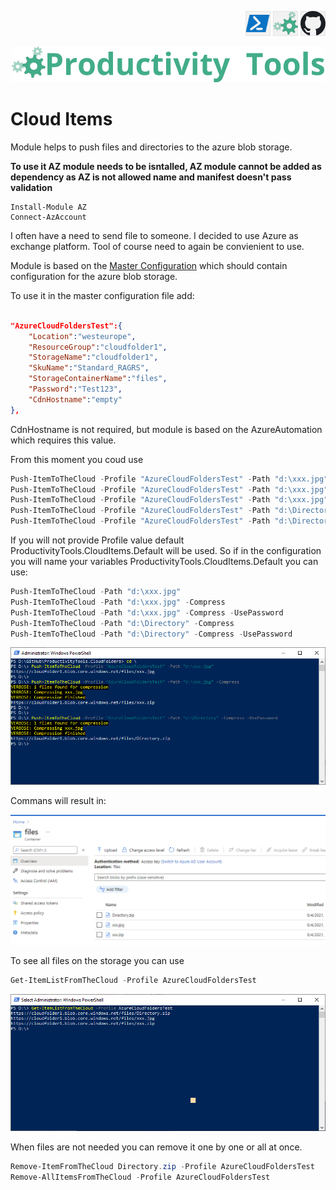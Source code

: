 <!--Category:PowerShell--> 
 <p align="right">
    <a href="https://www.powershellgallery.com/packages/ProductivityTools.CloudItems/"><img src="Images/Header/Powershell_border_40px.png" /></a>
    <a href="http://productivitytools.tech/cloud-blobs/"><img src="Images/Header/ProductivityTools_green_40px_2.png" /><a> 
    <a href="https://github.com/pwujczyk/ProductivityTools.CloudBlobs"><img src="Images/Header/Github_border_40px.png" /></a>
</p>
<p align="center">
    <a href="http://http://productivitytools.tech/">
        <img src="Images/Header/LogoTitle_green_500px.png" />
    </a>
</p>


# Cloud Items

Module helps to push files and directories to the azure blob storage.
<!--more-->

**To use it AZ module needs to be isntalled, AZ module cannot be added as dependency as AZ is not allowed name and manifest doesn't pass validation**
```
Install-Module AZ
Connect-AzAccount
```

I often have a need to send file to someone. I decided to use Azure as exchange platform. Tool of course need to again be convienient to use.

Module is based on the [Master Configuration](https://github.com/pwujczyk/ProductivityTools.MasterConfiguration.Cmdlet) which should contain configuration for the azure blob storage.

To use it in the master configuration file add:

```json
  
"AzureCloudFoldersTest":{
    "Location":"westeurope",
    "ResourceGroup":"cloudfolder1",
    "StorageName":"cloudfolder1",
    "SkuName":"Standard_RAGRS",
    "StorageContainerName":"files",
    "Password":"Test123",
    "CdnHostname":"empty"
},
```

CdnHostname is not required, but module is based on the AzureAutomation which requires this value.

From this moment you coud use 

```powershell
Push-ItemToTheCloud -Profile "AzureCloudFoldersTest" -Path "d:\xxx.jpg" 
Push-ItemToTheCloud -Profile "AzureCloudFoldersTest" -Path "d:\xxx.jpg" -Compress
Push-ItemToTheCloud -Profile "AzureCloudFoldersTest" -Path "d:\xxx.jpg" -Compress -UsePassword 
Push-ItemToTheCloud -Profile "AzureCloudFoldersTest" -Path "d:\Directory" -Compress 
Push-ItemToTheCloud -Profile "AzureCloudFoldersTest" -Path "d:\Directory" -Compress -UsePassword 
```

If you will not provide Profile value default ProductivityTools.CloudItems.Default will be used. So if in the configuration you will name your variables ProductivityTools.CloudItems.Default you can use:

```powershell
Push-ItemToTheCloud -Path "d:\xxx.jpg" 
Push-ItemToTheCloud -Path "d:\xxx.jpg" -Compress
Push-ItemToTheCloud -Path "d:\xxx.jpg" -Compress -UsePassword 
Push-ItemToTheCloud -Path "d:\Directory" -Compress 
Push-ItemToTheCloud -Path "d:\Directory" -Compress -UsePassword 
```
![Example](Images/PushItemsExample.png)

Commans will result in:

<!--og-image-->
![Example](Images/ExampleResult.png)

To see all files on the storage you can use

```powershell
Get-ItemListFromTheCloud -Profile AzureCloudFoldersTest
```
![Example](Images/List.png)

When files are not needed you can remove it one by one or all at once.

```powershell
Remove-ItemFromTheCloud Directory.zip -Profile AzureCloudFoldersTest
Remove-AllItemsFromTheCloud -Profile AzureCloudFoldersTest

```